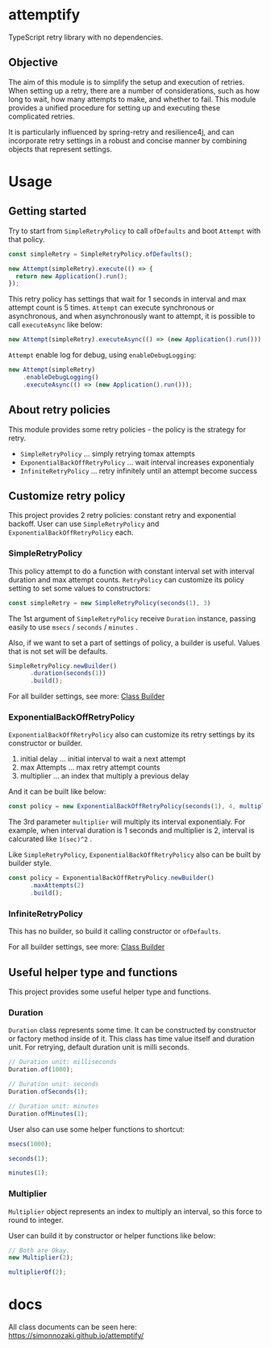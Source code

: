 # attemptify
TypeScript retry library with no dependencies.

## Objective
The aim of this module is to simplify the setup and execution of retries. 
When setting up a retry, there are a number of considerations, such as how long to wait, how many attempts to make, and whether to fail.
This module provides a unified procedure for setting up and executing these complicated retries.

It is particularly influenced by spring-retry and resilience4j, and can incorporate retry settings in a robust and concise manner by combining objects that represent settings.

# Usage
## Getting started
Try to start from `SimpleRetryPolicy` to call `ofDefaults` and boot `Attempt` with that policy.

```typescript
const simpleRetry = SimpleRetryPolicy.ofDefaults();

new Attempt(simpleRetry).execute(() => {
  return new Application().run();
});
```
This retry policy has settings that wait for 1 seconds in interval and max attempt count is 5 times. `Attempt` can execute synchronous or asynchronous, and when asynchronously want to attempt, it is possible to call `executeAsync` like below:

```typescript
new Attempt(simpleRetry).executeAsync(() => (new Application().run()));
```

`Attempt` enable log for debug, using `enableDebugLogging`:

```typescript
new Attempt(simpleRetry)
    .enableDebugLogging()
    .executeAsync(() => (new Application().run()));
```

## About retry policies
This module provides some retry policies - the policy is the strategy for retry.

- `SimpleRetryPolicy` ... simply retrying tomax attempts
- `ExponentialBackOffRetryPolicy` ... wait interval increases exponentialy
- `InfiniteRetryPolicy` ... retry infinitely until an attempt become success

## Customize retry policy
This project provides 2 retry policies: constant retry and exponential backoff.
User can use `SimpleRetryPolicy` and `ExponentialBackOffRetryPolicy` each.

### SimpleRetryPolicy
This policy attempt to do a function with constant interval set with interval duration and max attempt counts.
`RetryPolicy` can customize its policy setting to set some values to constructors:

```typescript
const simpleRetry = new SimpleRetryPolicy(seconds(1), 3)
```

The 1st argument of `SimpleRetryPolicy` receive `Duration` instance, passing easily to use `msecs` / `seconds` / `minutes` .

Also, if we want to set a part of settings of policy, a builder is useful. Values that is not set will be defaults.

```typescript
SimpleRetryPolicy.newBuilder()
      .duration(seconds(1))
      .build();
```

For all builder settings, see more: [Class Builder](https://simonnozaki.github.io/attemptify/classes/SimpleRetryPolicy.Builder.html)

### ExponentialBackOffRetryPolicy
`ExponentialBackOffRetryPolicy` also can customize its retry settings by its constructor or builder.

1. initial delay ... initial interval to wait a next attempt
2. max Attempts ... max retry attempt counts
3. multiplier ... an index that multiply a previous delay

And it can be built like below:

```typescript
const policy = new ExponentialBackOffRetryPolicy(seconds(1), 4, multiplierOf(2));
```

The 3rd parameter `multiplier` will multiply its interval exponentialy. For example, when interval duration is 1 seconds and multiplier is 2, interval is calcurated like `1(sec)^2` .

Like `SimpleRetryPolicy`, `ExponentialBackOffRetryPolicy` also can be built by builder style.

```typescript
const policy = ExponentialBackOffRetryPolicy.newBuilder()
      .maxAttempts(2)
      .build();
```

### InfiniteRetryPolicy
This has no builder, so build it calling constructor or `ofDefaults`.

For all builder settings, see more: [Class Builder](https://simonnozaki.github.io/attemptify/classes/ExponentialBackOffRetryPolicy.Builder.html)

## Useful helper type and functions
This project provides some useful helper type and functions.

### Duration
`Duration` class represents some time. It can be constructed by constructor or factory method inside of it.
This class has time value itself and duration unit. For retrying, default duration unit is milli seconds.

```typescript
// Duration unit: milliseconds
Duration.of(1000);

// Duration unit: seconds
Duration.ofSeconds(1);

// Duration unit: minutes
Duration.ofMinutes(1);
```

User also can use some helper functions to shortcut:
```typescript
msecs(1000);

seconds(1);

minutes(1);
```

### Multiplier
`Multiplier` object represents an index to multiply an interval, so this force to round to integer.

User can build it by constructor or helper functions like below:

```typescript
// Both are Okay.
new Multiplier(2);

multiplierOf(2);
```

# docs
All class documents can be seen here: https://simonnozaki.github.io/attemptify/
